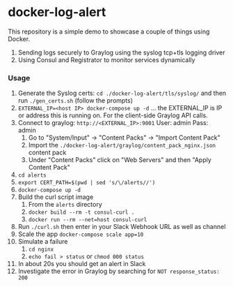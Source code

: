 # docker-log-alert

This repository is a simple demo to showcase a couple of things using Docker.

  1. Sending logs securely to Graylog using the syslog tcp+tls logging driver
  2. Using Consul and Registrator to monitor services dynamically

### Usage

1. Generate the Syslog certs: `cd ./docker-log-alert/tls/syslog/` and then run `./gen_certs.sh` (follow the prompts)
2. `EXTERNAL_IP=<host IP> docker-compose up -d` ... the EXTERNAL_IP is IP or address this is running on. For the client-side Graylog API calls.
3. Connect to graylog: `http://<EXTERNAL_IP>:9001` User: admin Pass: admin
    1. Go to "System/Input" -> "Content Packs" -> "Import Content Pack"
    2. Import the `./docker-log-alert/graylog/content_pack_nginx.json` content pack
    3. Under "Content Packs" click on "Web Servers" and then "Apply Content Pack"
4. `cd alerts`
5. `export CERT_PATH=$(pwd | sed 's/\/alerts//')`
6. `docker-compose up -d`
7. Build the curl script image
    1. From the `alerts` directory
    2. `docker build --rm -t consul-curl .`
    3. `docker run --rm --net=host consul-curl`
7. Run `./curl.sh` then enter in your Slack Webhook URL as well as channel
8. Scale the app `docker-compose scale app=10`
9. Simulate a failure
    1. `cd nginx`
    2. `echo fail > status` or `chmod 000 status`
10. In about 20s you should get an alert in Slack
11. Investigate the error in Graylog by searching for `NOT response_status: 200`
   
